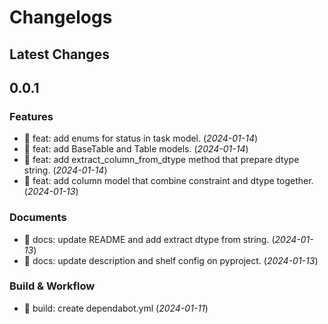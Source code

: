 # Changelogs

## Latest Changes

## 0.0.1

### Features

- :dart: feat: add enums for status in task model. (_2024-01-14_)
- :dart: feat: add BaseTable and Table models. (_2024-01-14_)
- :dart: feat: add extract_column_from_dtype method that prepare dtype string. (_2024-01-14_)
- :dart: feat: add column model that combine constraint and dtype together. (_2024-01-13_)

### Documents

- :page_facing_up: docs: update README and add extract dtype from string. (_2024-01-13_)
- :page_facing_up: docs: update description and shelf config on pyproject. (_2024-01-13_)

### Build & Workflow

- :toolbox: build: create dependabot.yml (_2024-01-11_)
